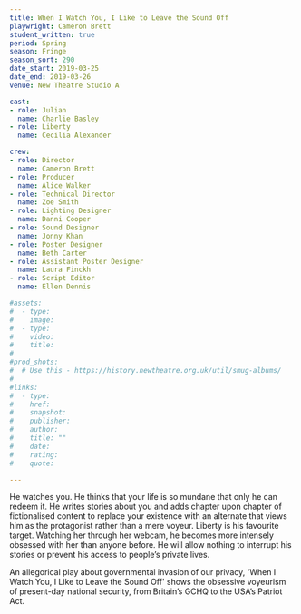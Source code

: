 ```yaml
---
title: When I Watch You, I Like to Leave the Sound Off
playwright: Cameron Brett
student_written: true
period: Spring
season: Fringe
season_sort: 290
date_start: 2019-03-25
date_end: 2019-03-26
venue: New Theatre Studio A

cast:
- role: Julian
  name: Charlie Basley
- role: Liberty
  name: Cecilia Alexander

crew:
- role: Director
  name: Cameron Brett
- role: Producer
  name: Alice Walker
- role: Technical Director
  name: Zoe Smith
- role: Lighting Designer
  name: Danni Cooper
- role: Sound Designer
  name: Jonny Khan
- role: Poster Designer
  name: Beth Carter
- role: Assistant Poster Designer
  name: Laura Finckh
- role: Script Editor
  name: Ellen Dennis

#assets:
#  - type:
#    image:
#  - type:
#    video:
#    title:
#
#prod_shots:
#  # Use this - https://history.newtheatre.org.uk/util/smug-albums/
#
#links:
#  - type:
#    href:
#    snapshot:
#    publisher:
#    author:
#    title: ""
#    date:
#    rating:
#    quote:

---
```


He watches you. He thinks that your life is so mundane that only he can redeem it. He writes stories about you and adds chapter upon chapter of fictionalised content to replace your existence with an alternate that views him as the protagonist rather than a mere voyeur. Liberty is his favourite target. Watching her through her webcam, he becomes more intensely obsessed with her than anyone before. He will allow nothing to interrupt his stories or prevent his access to people’s private lives.

An allegorical play about governmental invasion of our privacy, 'When I Watch You, I Like to Leave the Sound Off' shows the obsessive voyeurism of present-day national security, from Britain’s GCHQ to the USA’s Patriot Act.
